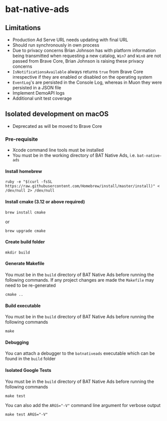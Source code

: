 # bat-native-ads

## Limitations

- Production Ad Serve URL needs updating with final URL
- Should run synchronously in own process
- Due to privacy concerns Brian Johnson has with platform information being
  transmitted when requesting a new catalog, `Win7` and `Win8` are not passed
  from Brave Core, Brian Johnson is raising these privacy concerns
- `IsNotificationsAvailable` always returns `true` from Brave Core irrespective
  if they are enabled or disabled on the operating system
- `EventLog`'s are persisted in the Console Log, whereas in Muon they were
  persisted in a JSON file
- Implement DemoAPI logs
- Additional unit test coverage

## Isolated development on macOS

- Deprecated as will be moved to Brave Core

### Pre-requisite

- Xcode command line tools must be installed
- You must be in the working directory of BAT Native Ads, i.e. `bat-native-ads`

#### Install homebrew

```
ruby -e "$(curl -fsSL https://raw.githubusercontent.com/Homebrew/install/master/install)" < /dev/null 2> /dev/null
```

#### Install cmake (3.12 or above required)

```
brew install cmake
```

or

```
brew upgrade cmake
```

#### Create build folder

```
mkdir build
```

#### Generate Makefile

You must be in the `build` directory of BAT Native Ads before running the
following commands. If any project changes are made the `Makefile` may need to
be re-generated

```
cmake ..
```

#### Build executable

You must be in the `build` directory of BAT Native Ads before running the
following commands

```
make
```

#### Debugging

You can attach a debugger to the `batnativeads` executable which can be
found in the `build` folder

#### Isolated Google Tests

You must be in the `build` directory of BAT Native Ads before running the
following commands

```
make test
```

You can also add the `ARGS="-V"` command line argument for verbose output

```
make test ARGS="-V"
```
